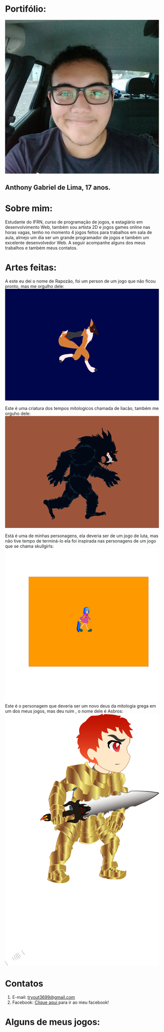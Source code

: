 # Portifólio:
 ![Imagem](minhafoto.jpg)
## Anthony Gabriel de Lima, 17 anos.

# Sobre mim:
 Estudante do IFRN, curso de programação de jogos, e estagiário em desenvolvimento Web, também sou artista 2D
 e jogos games online nas horas vagas, tenho no momento 4 jogos feitos para trabalhos em sala de aula, almejo
 um dia ser um grande programador de jogos e também um excelente desenvolvedor Web. A seguir acompanhe alguns dos
 meus trabalhos e também meus contatos.

# Artes feitas:
A este eu dei o nome de Rapozão, foi um person de um jogo que não ficou pronto, mas me orgulho dele:
![Imagem](Correndo-save-1.gif)

Este é uma criatura dos tempos mitologicos chamada de liacão, também me orguho dele:
![Imagem](Liacaoo-andando.gif)

Está é uma de minhas personagens, ela deveria ser de um jogo de luta, mas não tive tempo de terminá-lo
ela foi inspirada nas personagens de um jogo que se chama skullgirls:
![Imagem](Alice-Walk.gif)
Este é o personagem que deveria ser um novo deus da mitologia grega em um dos meus jogos, mas deu ruim , o nome dele é Asbros:
![Imagem](Asbros.png)



# Contatos

1. E-mail: tryout3699@gmail.com
2. Facebook:
<a href = "https://www.facebook.com/anthony.gabriel.1272" target = "_blank">  Clique aqui  </a> para ir ao meu facebook!


# Alguns de meus jogos: 
 <!-- 1. Adicionar um Link (url):
  [Clique aqui](https://pbs.twimg.com/profile_images/505770595422699521/n8bFETLR.jpeg)-->
  
 <!-- 2.Adicionar uma imagem da internet:
  ![Clique aqui](https://http2.mlstatic.com/caneca-porcelana-geek-simpsons-hommer-D_NQ_NP_646731-MLB26105730119_102017-F.jpg)-->
  
  <!--3. Adicionar uma imagem do computador (arquivo):
  ![Imagem](soul-eater-1.jpg)-->
 
  <!--4.Adicionar um link que seja a imagem:
  [![Imagem1](813479_1.jpg)](http://Twitter.com)-->
  
  <!--5.Adicionar um link que seja a imagem e que abra em uma nova guia:
  <a href = "http://google.com" target  = "_blank" > ![Imagem](soul-eater-1.jpg) </a> -->
  
  


